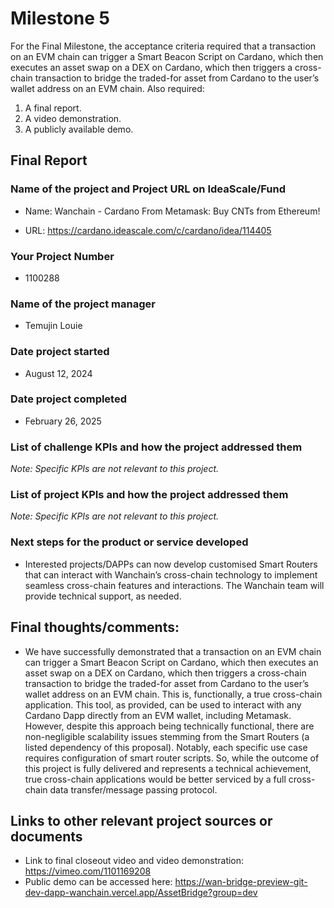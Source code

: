 # Milestone 5

For the Final Milestone, the acceptance criteria required that a transaction on an EVM chain can trigger a Smart Beacon Script on Cardano, which then executes an asset swap on a DEX on Cardano, which then triggers a cross-chain transaction to bridge the traded-for asset from Cardano to the user’s wallet address on an EVM chain. Also required:

1.	A final report.
2.	A video demonstration.
3.	A publicly available demo.

## Final Report

### Name of the project and Project URL on IdeaScale/Fund

* Name: Wanchain - Cardano From Metamask: Buy CNTs from Ethereum!

* URL: https://cardano.ideascale.com/c/cardano/idea/114405

### Your Project Number

* 1100288

### Name of the project manager

* Temujin Louie

### Date project started

* August 12, 2024

### Date project completed

* February 26, 2025

### List of challenge KPIs and how the project addressed them

_Note: Specific KPIs are not relevant to this project._

### List of project KPIs and how the project addressed them

_Note: Specific KPIs are not relevant to this project._

### Next steps for the product or service developed

* Interested projects/DAPPs can now develop customised Smart Routers that can interact with Wanchain’s cross-chain technology to implement seamless cross-chain features and interactions. The Wanchain team will provide technical support, as needed.

## Final thoughts/comments:

  - We have successfully demonstrated that a transaction on an EVM chain can trigger a Smart Beacon Script on Cardano, which then executes an asset swap on a DEX on Cardano, which then triggers a cross-chain transaction to bridge the traded-for asset from Cardano to the user’s wallet address on an EVM chain. This is, functionally, a true cross-chain application. This tool, as provided, can be used to interact with any Cardano Dapp directly from an EVM wallet, including Metamask. However, despite this approach being technically functional, there are non-negligible scalability issues stemming from the Smart Routers (a listed dependency of this proposal). Notably, each specific use case requires configuration of smart router scripts. So, while the outcome of this project is fully delivered and represents a technical achievement, true cross-chain applications would be better serviced by a full cross-chain data transfer/message passing protocol.

## Links to other relevant project sources or documents

  - Link to final closeout video and video demonstration: https://vimeo.com/1101169208
  - Public demo can be accessed here: https://wan-bridge-preview-git-dev-dapp-wanchain.vercel.app/AssetBridge?group=dev
